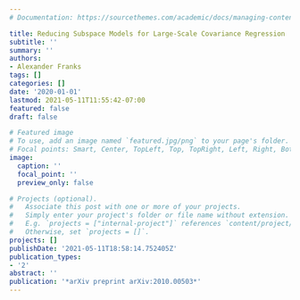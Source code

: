 ```yaml
---
# Documentation: https://sourcethemes.com/academic/docs/managing-content/

title: Reducing Subspace Models for Large-Scale Covariance Regression
subtitle: ''
summary: ''
authors:
- Alexander Franks
tags: []
categories: []
date: '2020-01-01'
lastmod: 2021-05-11T11:55:42-07:00
featured: false
draft: false

# Featured image
# To use, add an image named `featured.jpg/png` to your page's folder.
# Focal points: Smart, Center, TopLeft, Top, TopRight, Left, Right, BottomLeft, Bottom, BottomRight.
image:
  caption: ''
  focal_point: ''
  preview_only: false

# Projects (optional).
#   Associate this post with one or more of your projects.
#   Simply enter your project's folder or file name without extension.
#   E.g. `projects = ["internal-project"]` references `content/project/deep-learning/index.md`.
#   Otherwise, set `projects = []`.
projects: []
publishDate: '2021-05-11T18:58:14.752405Z'
publication_types:
- '2'
abstract: ''
publication: '*arXiv preprint arXiv:2010.00503*'
---
```

